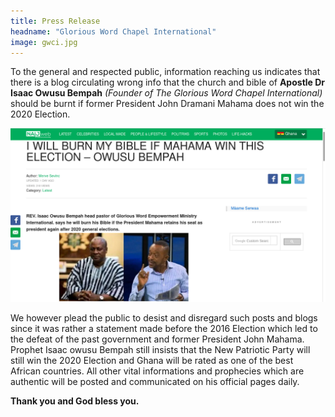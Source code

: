```yaml
---
title: Press Release
headname: "Glorious Word Chapel International"
image: gwci.jpg
---
```

To the general and respected public, information reaching us indicates that there is a blog circulating wrong info that the church and bible of **Apostle Dr Isaac Owusu Bempah** _(Founder of The Glorious Word Chapel International)_ should be burnt if former President John Dramani Mahama does not win the 2020 Election.

![screenshot](Screenshot.png)

We however plead the public to desist and disregard such posts and blogs since it was rather a statement made before the 2016 Election which led to the defeat of the past government and former President John Mahama. Prophet Isaac owusu Bempah still insists that the New Patriotic Party will still win the 2020 Election and Ghana will be rated as one of the best African countries. All other vital informations and prophecies which are authentic will be posted and communicated on his official pages daily.

**Thank you and God bless you.**
